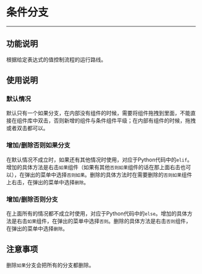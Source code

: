 # 条件分支
---
## 功能说明
根据给定表达式的值控制流程的运行路线。

## 使用说明
### 默认情况
默认只有一个如果分支，在内部没有组件的时候，需要将组件拖拽到里面，不能直接在组件库中双击，否则新增的组件与条件组件平级；在内部有组件的时候，拖拽或者双击都可以。

### 增加/删除否则如果分支
在默认情况不成立时，如果还有其他情况时使用，对应于Python代码中的`elif`。增加的具体方法是右击`如果`组件（如果有其他`否则如果`组件的话在那上面右击也可以），在弹出的菜单中选择`否则如果`。删除的具体方法时在需要删除的`否则如果`组件上右击，在弹出的菜单中选择`删除`。

### 增加/删除否则分支
在上面所有的情况都不成立时使用，对应于Python代码中的`else`。增加的具体方法是右击`如果`组件，在弹出的菜单中选择`否则`。删除的具体方法是右击`否则`组件，在弹出的菜单中选择`删除`。

## 注意事项
删除`如果`分支会把所有的分支都删除。